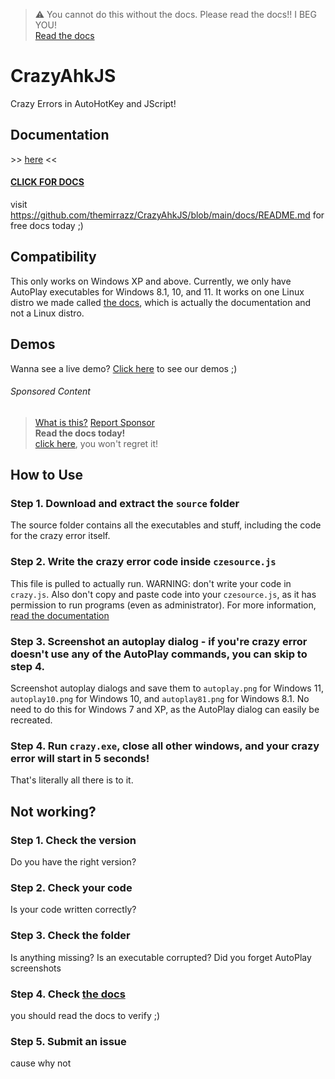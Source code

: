 > ⚠️ You cannot do this without the docs. Please read the docs!! I BEG YOU!<br>
> [Read the docs](/docs/README.md)
# CrazyAhkJS
Crazy Errors in AutoHotKey and JScript!

## Documentation
\>\> [here](/docs/README.md) <<
#### [CLICK FOR DOCS](/docs/README.md)
visit https://github.com/themirrazz/CrazyAhkJS/blob/main/docs/README.md for free docs today ;) 

## Compatibility
This only works on Windows XP and above. Currently, we only have AutoPlay executables for Windows 8.1, 10, and 11.
It works on one Linux distro we made called [the docs](/docs/README.md), which is actually the documentation and not a Linux distro.

## Demos
Wanna see a live demo? [Click here](/demos/README.md) to see our demos ;)

###### Sponsored Content
> [What is this?](/docs/SPONSORS.md) [Report Sponsor](/docs/REPORT.md)<br>
> **Read the docs today!**<br>
> [click here](/docs/README.md), you won't regret it!<br>

## How to Use
### Step 1. Download and extract the `source` folder
The source folder contains all the executables and stuff, including the code for the crazy error itself.

### Step 2. Write the crazy error code inside `czesource.js`
This file is pulled to actually run. WARNING: don't write your code in `crazy.js`. Also don't copy and paste code into your `czesource.js`, as it has permission to run programs (even as administrator). For more information, [read the documentation](/docs/README.md)

### Step 3. Screenshot an autoplay dialog - if you're crazy error doesn't use any of the AutoPlay commands, you can skip to step 4.
Screenshot autoplay dialogs and save them to `autoplay.png` for Windows 11, `autoplay10.png` for Windows 10, and `autoplay81.png` for Windows 8.1. No need to do this for Windows 7 and XP, as the AutoPlay dialog can easily be recreated.

### Step 4. Run `crazy.exe`, close all other windows, and your crazy error will start in 5 seconds!
That's literally all there is to it.

## Not working?
### Step 1. Check the version
Do you have the right version?
### Step 2. Check your code
Is your code written correctly?
### Step 3. Check the folder
Is anything missing? Is an executable corrupted? Did you forget AutoPlay screenshots
### Step 4. Check [the docs](/docs/README.md)
you should read the docs to verify ;)
### Step 5. Submit an issue
cause why not
